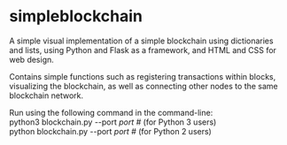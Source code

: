 # simpleblockchain
A simple visual implementation of a simple blockchain using dictionaries and lists, using Python and Flask as a framework, and HTML and CSS for web design.

Contains simple functions such as registering transactions within blocks, visualizing the blockchain, as well as connecting other nodes to the same blockchain network.

Run using the following command in the command-line:    
python3 blockchain.py --port *port #* (for Python 3 users)  
python blockchain.py --port *port #* (for Python 2 users)
